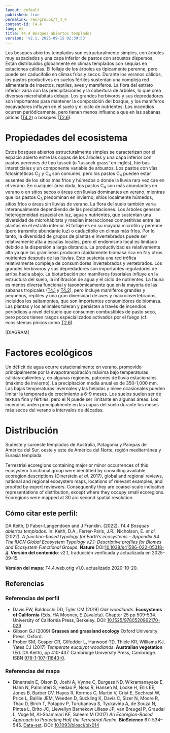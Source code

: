 ```yaml
---
layout: default
published: true
permalink: /es/groups/t_4_4
content-id: T4.4
lang: es
title: T4.4 Bosques abiertos templados
version: 'v2.1, 2025-09-15 02:39:53'
---
```


Los bosques abiertos templados son estructuralmente simples, con árboles muy espaciados y una capa inferior de pastos con arbustos dispersos. Están distribuidos globalmente en climas templados con sequías en estaciones cálidas. El follaje de los árboles es típicamente perenne, pero puede ser caducifolio en climas fríos y secos. Durante los veranos cálidos, los pastos productivos en suelos fértiles sustentan una compleja red alimentaria de insectos, reptiles, aves y mamíferos. La flora del estrato inferior varía con las precipitaciones y la cobertura de árboles, lo que crea diversos microhábitats debajo. Los grandes herbívoros y sus depredadores son importantes para mantener la composición del bosque, y los mamíferos excavadores influyen en el suelo y el ciclo de nutrientes. Los incendios ocurren periódicamente, pero tienen menos influencia que en las sabanas píricas ([T4.2](/explore/groups/T4.2)) o bosques ([T2.6](/explore/groups/T2.6)).

# Propiedades del ecosistema
 
Estos bosques abiertos estructuralmente simples se caracterizan por el espacio abierto entre las copas de los árboles y una capa inferior con pastos  perennes de tipo tussok (o 'tussock grass' en inglés), hierbas intersticiales y un componente variable de arbustos. Los pastos con vías fotosintéticas C<sub>3</sub> y C<sub>4</sub> son comunes, pero los pastos C<sub>4</sub> pueden estar ausentes de los sitios más fríos y húmedos o donde la lluvia rara vez cae en el verano. En cualquier área dada, los pastos C<sub>4</sub> son más abundantes en verano o en sitios secos o áreas con lluvias dominantes en verano, mientras que los pastos C<sub>3</sub> predominan en invierno, sitios localmente húmedos, sitios fríos o áreas sin lluvias de verano. La flora del suelo también varía interanualmente dependiendo de las precipitaciones. Los árboles generan heterogeneidad espacial en luz, agua y nutrientes, que sustentan una diversidad de microhábitats y median interacciones competitivas entre las plantas en el estrato inferior. El follaje es en su mayoría micrófilo y perenne (pero transmite abundante luz) o caducifolio en climas más fríos. Por lo tanto, la diversidad de grupos de plantas e invertebrados puede ser relativamente alta a escalas locales, pero el endemismo local es limitado debido a la dispersión a larga distancia. La productividad es relativamente alta ya que las gramíneas producen rápidamente biomasa rica en N y otros nutrientes después de las lluvias. Esto sustenta una red trófica relativamente compleja de consumidores invertebrados y vertebrados. Los grandes herbívoros y sus depredadores son importantes reguladores de arriba hacia abajo. La bioturbación por mamíferos fosoriales influye en la estructura del suelo, la infiltración de agua y el ciclo de nutrientes. La fauna es menos diversa funcional y taxonómicamente que en la mayoría de las sabanas tropicales ([T4.1](/explore/groups/T4.1) y [T4.2](/explore/groups/T4.2)), pero incluye mamíferos grandes y pequeños, reptiles y una gran diversidad de aves y macroinvertebrados, incluidos los saltamontes, que son importantes consumidores de biomasa. Las plantas y los animales toleran y persisten a través de incendios periódicos a nivel del suelo que consumen combustibles de pasto seco, pero pocos tienen rasgos especializados activados por el fuego (cf. ecosistemas píricos como [T2.6](/explore/groups/T2.6)).

[DIAGRAM]

# Factores ecológicos
 
Un déficit de agua ocurre estacionalmente en verano, promovido principalmente por la evapotranspiración máxima bajo temperaturas cálidas-calientes y, en algunas regiones, patrones de lluvia estacionales (máximo de invierno). La precipitación media anual es de 350-1,000 mm. Las bajas temperaturas invernales y las heladas y nieve ocasionales pueden limitar la temporada de crecimiento a 6-9 meses. Los suelos suelen ser de textura fina y fértiles, pero el N puede ser limitante en algunas áreas. Los incendios arden principalmente en las capas del suelo durante los meses más secos del verano a intervalos de décadas.
 
# Distribución
 
Sudeste y suroeste templados de Australia, Patagonia y Pampas de América del Sur, oeste y este de América del Norte, región mediterránea y Eurasia templada.

Terrestrial ecoregions containing major or minor occurrences of this ecosystem functional group were identified by consulting available ecoregion descriptions (Dinerstein _et al._ 2017), global and regional reviews, national and regional ecosystem maps, locations of relevant examples, and proofed by expert reviewers. Consequently they are coarse-scale indicative representations of distribution, except where they occupy small ecoregions. Ecoregions were mapped at 30 arc second spatial resolution.

## Cómo citar este perfil:

DA Keith, D Faber-Langendoen and J Franklin. (2022). *T4.4 Bosques abiertos templados*. In: Keith, D.A., Ferrer-Paris, J.R., Nicholson, E. *et al.* (2022). *A function-based typology for Earth’s ecosystems – Appendix S4. The IUCN Global Ecosystem Typology v2.1: Descriptive profiles for Biomes and Ecosystem Functional Groups*. **Nature** DOI:[10.1038/s41586-022-05318-4](https://doi.org/10.1038/s41586-022-05318-4).
**Versión del contenido**: v2.1, traducción verificada y actualizada en 2025-09-15.

**Versión del mapa**: T4.4.web.orig v1.0, actualizado 2020-10-20.

## Referencias

### Referencias del perfil
* Davis FW, Baldocchi DD, Tyler CM (2019) *Oak woodlands*. **Ecosystems of California** (Eds. HA Mooney, E Zavaleta). Chapter 25 pp 509-534. University of California Press, Berkeley. DOI: [10.1525/9780520962170-029](http://doi.org/10.1525/9780520962170-029)
* Gibson GJ  (2009) **Grasses and grassland ecology** Oxford University Press, Oxford.
* Prober SM, Gosper CR, Gilfedder L, Harwood TD, Thiele KR, Williams KJ, Yates CJ  (2017) *Temperate eucalypt woodlands*. **Australian vegetation** (Ed. DA Keith), pp 410-437. Cambridge University Press, Cambridge. ISBN [978-1-107-11843-0](http://www.cambridge.org/9781107118430).

### Referencias del mapa
* Dinerstein E, Olson D, Joshi A, Vynne C, Burgess ND, Wikramanayake E, Hahn N, Palminteri S, Hedao P, Noss R, Hansen M, Locke H, Ellis EE, Jones B, Barber CV, Hayes R, Kormos C, Martin V, Crist E, Sechrest W, Price L, Baillie JEM, Weeden D, Suckling K, Davis C, Sizer N, Moore R, Thau D, Birch T, Potapov P, Turubanova S, Tyukavina A, de Souza N, Pintea L, Brito JC, Llewellyn Barnekow Lillesø JP, van Breugel P, Graudal L, Voge M, Al-Shammari KF, Saleem M  (2017) *An Ecoregion-Based Approach to Protecting Half the Terrestrial Realm*. **BioScience** 67: 534–545. [Data-set](https://ecoregions2017.appspot.com/). DOI: [10.1093/biosci/bix014](http://doi.org/10.1093/biosci/bix014)
